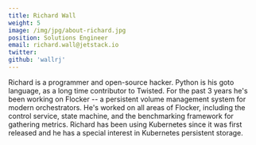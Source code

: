 ```yaml
---
title: Richard Wall
weight: 5
image: /img/jpg/about-richard.jpg
position: Solutions Engineer
email: richard.wall@jetstack.io
twitter: 
github: 'wallrj'
---
```


Richard is a programmer and open-source hacker. Python is his goto language, as a long time contributor to Twisted. For the past 3 years he's been working on Flocker -- a persistent volume management system for modern orchestrators. He's worked on all areas of Flocker, including the control service, state machine, and the benchmarking framework for gathering metrics. Richard has been using Kubernetes since it was first released and he has a special interest in Kubernetes persistent storage.
